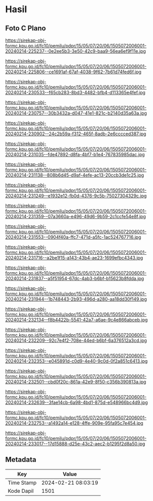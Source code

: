# Hasil

## Foto C Plano

https://sirekap-obj-formc.kpu.go.id/fc10/pemilu/pdpr/15/05/07/20/06/1505072006001-20240214-225237--0e2ee5b3-3e50-42c9-baa9-56ea6ef9f11e.jpg

https://sirekap-obj-formc.kpu.go.id/fc10/pemilu/pdpr/15/05/07/20/06/1505072006001-20240214-225806--ce1691af-67af-4038-9f62-7b61d74fed6f.jpg

https://sirekap-obj-formc.kpu.go.id/fc10/pemilu/pdpr/15/05/07/20/06/1505072006001-20240214-230533--f65cb283-8bd3-4482-bfb4-d113365e4fef.jpg

https://sirekap-obj-formc.kpu.go.id/fc10/pemilu/pdpr/15/05/07/20/06/1505072006001-20240214-230757--30b3432a-d047-41e1-821c-b2140d35a63a.jpg

https://sirekap-obj-formc.kpu.go.id/fc10/pemilu/pdpr/15/05/07/20/06/1505072006001-20240214-230902--24c2b59a-f312-465f-8adb-2e6cccced387.jpg

https://sirekap-obj-formc.kpu.go.id/fc10/pemilu/pdpr/15/05/07/20/06/1505072006001-20240214-231035--fde47892-d8fa-4bf7-b1e4-767835985dac.jpg

https://sirekap-obj-formc.kpu.go.id/fc10/pemilu/pdpr/15/05/07/20/06/1505072006001-20240214-231138--808b6d45-d9af-4efe-ac13-20ccb3de1c25.jpg

https://sirekap-obj-formc.kpu.go.id/fc10/pemilu/pdpr/15/05/07/20/06/1505072006001-20240214-231249--e1932e12-fb0d-4376-9c5b-75027304329c.jpg

https://sirekap-obj-formc.kpu.go.id/fc10/pemilu/pdpr/15/05/07/20/06/1505072006001-20240214-231359--07a3660a-e496-49d6-9b59-2c1ccfe54e8f.jpg

https://sirekap-obj-formc.kpu.go.id/fc10/pemilu/pdpr/15/05/07/20/06/1505072006001-20240214-231553--0904f40a-ffc7-471d-a5fc-1ac524767716.jpg

https://sirekap-obj-formc.kpu.go.id/fc10/pemilu/pdpr/15/05/07/20/06/1505072006001-20240214-231716--a2be1f15-a143-43b4-ae23-1699efbc4343.jpg

https://sirekap-obj-formc.kpu.go.id/fc10/pemilu/pdpr/15/05/07/20/06/1505072006001-20240214-231837--a5f51954-67dc-4ab3-b6bf-b15623b8fdda.jpg

https://sirekap-obj-formc.kpu.go.id/fc10/pemilu/pdpr/15/05/07/20/06/1505072006001-20240214-231944--1b748443-2b93-496d-a280-aa18dd30f149.jpg

https://sirekap-obj-formc.kpu.go.id/fc10/pemilu/pdpr/15/05/07/20/06/1505072006001-20240214-232134--f8b4422b-5541-42a7-a6ae-9c4e866abceb.jpg

https://sirekap-obj-formc.kpu.go.id/fc10/pemilu/pdpr/15/05/07/20/06/1505072006001-20240214-232209--92c7e4f2-708e-44ed-b6bf-6a376512a3cd.jpg

https://sirekap-obj-formc.kpu.go.id/fc10/pemilu/pdpr/15/05/07/20/06/1505072006001-20240214-232353--e045891d-c0d9-4e40-9c0d-0f2a851c6413.jpg

https://sirekap-obj-formc.kpu.go.id/fc10/pemilu/pdpr/15/05/07/20/06/1505072006001-20240214-232501--cbd0f20c-861a-42e9-8f50-c356b390813a.jpg

https://sirekap-obj-formc.kpu.go.id/fc10/pemilu/pdpr/15/05/07/20/06/1505072006001-20240214-232639--3fae14cb-6a98-4bd1-875d-e548966bc4d9.jpg

https://sirekap-obj-formc.kpu.go.id/fc10/pemilu/pdpr/15/05/07/20/06/1505072006001-20240214-232753--a1492a14-e128-4ffe-909e-95fa95c7e454.jpg

https://sirekap-obj-formc.kpu.go.id/fc10/pemilu/pdpr/15/05/07/20/06/1505072006001-20240214-233017--17d15888-d25e-43c2-aec2-b1295f2d8a50.jpg


## Metadata

| Key        | Value               |
| ---------- | ------------------- |
| Time Stamp | 2024-02-21 08:03:19 |
| Kode Dapil | 1501                |



